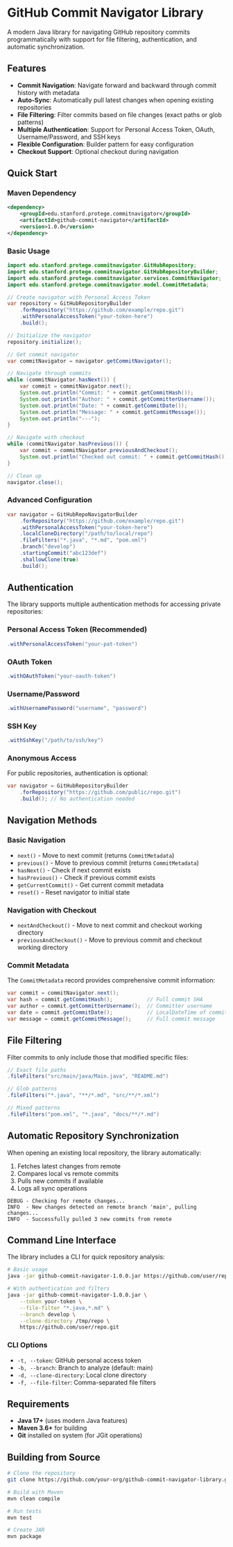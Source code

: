 # GitHub Commit Navigator Library

A modern Java library for navigating GitHub repository commits programmatically with support for file filtering, authentication, and automatic synchronization.

## Features

- **Commit Navigation**: Navigate forward and backward through commit history with metadata
- **Auto-Sync**: Automatically pull latest changes when opening existing repositories
- **File Filtering**: Filter commits based on file changes (exact paths or glob patterns)
- **Multiple Authentication**: Support for Personal Access Token, OAuth, Username/Password, and SSH keys
- **Flexible Configuration**: Builder pattern for easy configuration
- **Checkout Support**: Optional checkout during navigation

## Quick Start

### Maven Dependency

```xml
<dependency>
    <groupId>edu.stanford.protege.commitnavigator</groupId>
    <artifactId>github-commit-navigator</artifactId>
    <version>1.0.0</version>
</dependency>
```

### Basic Usage

```java
import edu.stanford.protege.commitnavigator.GitHubRepository;
import edu.stanford.protege.commitnavigator.GitHubRepositoryBuilder;
import edu.stanford.protege.commitnavigator.services.CommitNavigator;
import edu.stanford.protege.commitnavigator.model.CommitMetadata;

// Create navigator with Personal Access Token
var repository = GitHubRepositoryBuilder
    .forRepository("https://github.com/example/repo.git")
    .withPersonalAccessToken("your-token-here")
    .build();

// Initialize the navigator
repository.initialize();

// Get commit navigator
var commitNavigator = navigator.getCommitNavigator();

// Navigate through commits
while (commitNavigator.hasNext()) {
    var commit = commitNavigator.next();
    System.out.println("Commit: " + commit.getCommitHash());
    System.out.println("Author: " + commit.getCommitterUsername());
    System.out.println("Date: " + commit.getCommitDate());
    System.out.println("Message: " + commit.getCommitMessage());
    System.out.println("---");
}

// Navigate with checkout
while (commitNavigator.hasPrevious()) {
    var commit = commitNavigator.previousAndCheckout();
    System.out.println("Checked out commit: " + commit.getCommitHash());
}

// Clean up
navigator.close();
```

### Advanced Configuration

```java
var navigator = GitHubRepoNavigatorBuilder
    .forRepository("https://github.com/example/repo.git")
    .withPersonalAccessToken("your-token-here")
    .localCloneDirectory("/path/to/local/repo")
    .fileFilters("*.java", "*.md", "pom.xml")
    .branch("develop")
    .startingCommit("abc123def")
    .shallowClone(true)
    .build();
```

## Authentication

The library supports multiple authentication methods for accessing private repositories:

### Personal Access Token (Recommended)

```java
.withPersonalAccessToken("your-pat-token")
```

### OAuth Token

```java
.withOAuthToken("your-oauth-token")
```

### Username/Password

```java
.withUsernamePassword("username", "password")
```

### SSH Key

```java
.withSshKey("/path/to/ssh/key")
```

### Anonymous Access

For public repositories, authentication is optional:

```java
var navigator = GitHubRepositoryBuilder
    .forRepository("https://github.com/public/repo.git")
    .build(); // No authentication needed
```

## Navigation Methods

### Basic Navigation

- `next()` - Move to next commit (returns `CommitMetadata`)
- `previous()` - Move to previous commit (returns `CommitMetadata`)
- `hasNext()` - Check if next commit exists
- `hasPrevious()` - Check if previous commit exists
- `getCurrentCommit()` - Get current commit metadata
- `reset()` - Reset navigator to initial state

### Navigation with Checkout

- `nextAndCheckout()` - Move to next commit and checkout working directory
- `previousAndCheckout()` - Move to previous commit and checkout working directory

### Commit Metadata

The `CommitMetadata` record provides comprehensive commit information:

```java
var commit = commitNavigator.next();
var hash = commit.getCommitHash();           // Full commit SHA
var author = commit.getCommitterUsername();  // Committer username  
var date = commit.getCommitDate();           // LocalDateTime of commit
var message = commit.getCommitMessage();     // Full commit message
```

## File Filtering

Filter commits to only include those that modified specific files:

```java
// Exact file paths
.fileFilters("src/main/java/Main.java", "README.md")

// Glob patterns
.fileFilters("*.java", "**/*.md", "src/**/*.xml")

// Mixed patterns
.fileFilters("pom.xml", "*.java", "docs/**/*.md")
```

## Automatic Repository Synchronization

When opening an existing local repository, the library automatically:

1. Fetches latest changes from remote
2. Compares local vs remote commits
3. Pulls new commits if available
4. Logs all sync operations

```
DEBUG - Checking for remote changes...
INFO  - New changes detected on remote branch 'main', pulling changes...
INFO  - Successfully pulled 3 new commits from remote
```


## Command Line Interface

The library includes a CLI for quick repository analysis:

```bash
# Basic usage
java -jar github-commit-navigator-1.0.0.jar https://github.com/user/repo.git

# With authentication and filters
java -jar github-commit-navigator-1.0.0.jar \
    --token your-token \
    --file-filter "*.java,*.md" \
    --branch develop \
    --clone-directory /tmp/repo \
    https://github.com/user/repo.git
```

### CLI Options

- `-t, --token`: GitHub personal access token
- `-b, --branch`: Branch to analyze (default: main)
- `-d, --clone-directory`: Local clone directory
- `-f, --file-filter`: Comma-separated file filters

## Requirements

- **Java 17+** (uses modern Java features)
- **Maven 3.6+** for building
- **Git** installed on system (for JGit operations)

## Building from Source

```bash
# Clone the repository
git clone https://github.com/your-org/github-commit-navigator-library.git

# Build with Maven
mvn clean compile

# Run tests
mvn test

# Create JAR
mvn package
```